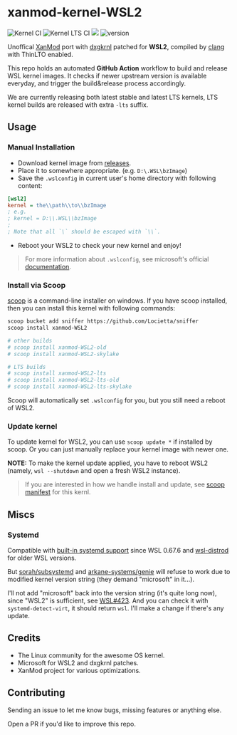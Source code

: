 # xanmod-kernel-WSL2
![Kernel CI](https://img.shields.io/github/actions/workflow/status/Locietta/xanmod-kernel-WSL2/build.yml?branch=main)
![Kernel LTS CI](https://img.shields.io/github/actions/workflow/status/Locietta/xanmod-kernel-WSL2/build-lts.yml?branch=main)
![](https://img.shields.io/github/license/Locietta/xanmod-kernel-WSL2)
![version](https://badgen.net/github/release/Locietta/xanmod-kernel-WSL2)

Unoffical [XanMod](https://github.com/xanmod/linux) port with [dxgkrnl](https://github.com/microsoft/WSL2-Linux-Kernel/tree/linux-msft-wsl-5.15.62.1/drivers/hv/dxgkrnl) patched for **WSL2**, compiled by [clang](https://clang.llvm.org/) with ThinLTO enabled.

This repo holds an automated **GitHub Action** workflow to build and release WSL kernel images. It checks if newer upstream version is available everyday, and trigger the build&release process accordingly. 

We are currently releasing both latest stable and latest LTS kernels, LTS kernel builds are released with extra `-lts` suffix.

## Usage

### Manual Installation

* Download kernel image from [releases](https://github.com/Locietta/xanmod-kernel-WSL2/releases).
* Place it to somewhere appropriate. (e.g. `D:\.WSL\bzImage`) 
* Save the `.wslconfig` in current user's home directory with following content:
```ini
[wsl2]
kernel = the\\path\\to\\bzImage
; e.g.
; kernel = D:\\.WSL\\bzImage
;
; Note that all `\` should be escaped with `\\`.
```
* Reboot your WSL2 to check your new kernel and enjoy!

> For more information about `.wslconfig`, see microsoft's official [documentation](https://docs.microsoft.com/en-us/windows/wsl/wsl-config#configure-global-options-with-wslconfig).

### Install via Scoop

[scoop](https://scoop.sh/) is a command-line installer on windows. If you have scoop installed, then you can install this kernel with following commands:

```bash
scoop bucket add sniffer https://github.com/Locietta/sniffer
scoop install xanmod-WSL2

# other builds
# scoop install xanmod-WSL2-old
# scoop install xanmod-WSL2-skylake

# LTS builds
# scoop install xanmod-WSL2-lts
# scoop install xanmod-WSL2-lts-old
# scoop install xanmod-WSL2-lts-skylake
```

Scoop will automatically set `.wslconfig` for you, but you still need a reboot of WSL2.

### Update kernel

To update kernel for WSL2, you can use `scoop update *` if installed by scoop. Or you can just manually replace your kernel image with newer one.

**NOTE:** To make the kernel update applied, you have to reboot WSL2 (namely, `wsl --shutdown` and open a fresh WSL2 instance).

> If you are interested in how we handle install and update, see [scoop manifest](https://github.com/Locietta/sniffer/blob/master/bucket/xanmod-WSL2.json) for this kernl.

## Miscs

### Systemd

Compatible with [built-in systemd support](https://devblogs.microsoft.com/commandline/systemd-support-is-now-available-in-wsl/) since WSL 0.67.6 and [wsl-distrod](https://github.com/nullpo-head/wsl-distrod) for older WSL versions. 

But [sorah/subsystemd](https://github.com/sorah/subsystemctl) and [arkane-systems/genie](https://github.com/arkane-systems/genie) will refuse to work due to modified kernel version string (they demand "microsoft" in it...).

I'll not add "microsoft" back into the version string (it's quite long now), since "WSL2" is sufficient, see [WSL#423](https://github.com/Microsoft/WSL/issues/423#issuecomment-221627364). And you can check it with `systemd-detect-virt`, it should return `wsl`. I'll make a change if there's any update.

## Credits

* The Linux community for the awesome OS kernel.
* Microsoft for WSL2 and dxgkrnl patches.
* XanMod project for various optimizations.

## Contributing

Sending an issue to let me know bugs, missing features or anything else.

Open a PR if you'd like to improve this repo.
